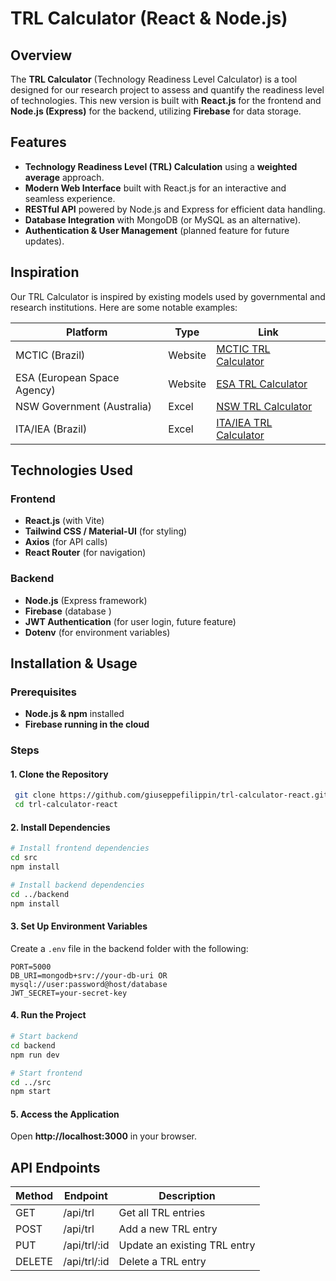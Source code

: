 # TRL Calculator (React & Node.js)

## Overview
The **TRL Calculator** (Technology Readiness Level Calculator) is a tool designed for our research project to assess and quantify the readiness level of technologies. This new version is built with **React.js** for the frontend and **Node.js (Express)** for the backend, utilizing **Firebase** for data storage.

## Features
- **Technology Readiness Level (TRL) Calculation** using a **weighted average** approach.
- **Modern Web Interface** built with React.js for an interactive and seamless experience.
- **RESTful API** powered by Node.js and Express for efficient data handling.
- **Database Integration** with MongoDB (or MySQL as an alternative).
- **Authentication & User Management** (planned feature for future updates).

## Inspiration
Our TRL Calculator is inspired by existing models used by governmental and research institutions. Here are some notable examples:

| Platform | Type | Link |
|----------|------|------|
| MCTIC (Brazil) | Website | [MCTIC TRL Calculator](https://formularios.mctic.gov.br/index.php/117963) |
| ESA (European Space Agency) | Website | [ESA TRL Calculator](https://trlcalculator.esa.int) |
| NSW Government (Australia) | Excel | [NSW TRL Calculator](https://www.nsw.gov.au/sites/default/files/2022-11/mvp-ventures-technology-readiness-level.xlsx%3FcontentOnly%3Dtrue) |
| ITA/IEA (Brazil) | Excel | [ITA/IEA TRL Calculator](https://iae.dcta.mil.br/images/Calculadora_MRL_e_TRL/CalculadoraTRLIAEITA2020.xlsm) |

## Technologies Used
### Frontend
- **React.js** (with Vite)
- **Tailwind CSS / Material-UI** (for styling)
- **Axios** (for API calls)
- **React Router** (for navigation)

### Backend
- **Node.js** (Express framework)
- **Firebase** (database )
- **JWT Authentication** (for user login, future feature)
- **Dotenv** (for environment variables)

## Installation & Usage
### Prerequisites
- **Node.js & npm** installed
- **Firebase running in the cloud**

### Steps
#### 1. Clone the Repository
```sh
 git clone https://github.com/giuseppefilippin/trl-calculator-react.git
 cd trl-calculator-react
```

#### 2. Install Dependencies
```sh
# Install frontend dependencies
cd src
npm install

# Install backend dependencies
cd ../backend
npm install
```

#### 3. Set Up Environment Variables
Create a `.env` file in the backend folder with the following:
```
PORT=5000
DB_URI=mongodb+srv://your-db-uri OR mysql://user:password@host/database
JWT_SECRET=your-secret-key
```

#### 4. Run the Project
```sh
# Start backend
cd backend
npm run dev

# Start frontend
cd ../src
npm start
```

#### 5. Access the Application
Open **http://localhost:3000** in your browser.

## API Endpoints
| Method | Endpoint | Description |
|--------|---------|-------------|
| GET    | /api/trl | Get all TRL entries |
| POST   | /api/trl | Add a new TRL entry |
| PUT    | /api/trl/:id | Update an existing TRL entry |
| DELETE | /api/trl/:id | Delete a TRL entry |
